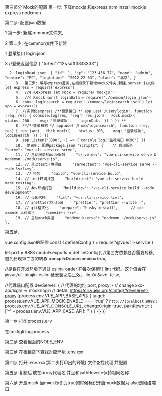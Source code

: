  第三部分   Mock的配置 第一步: 下载mockjs 和express npm install mockjs express nodemon

  第二步: 配置json数据 

 1  第一步: 新建common文件夹,

  2  第二步: 在common文件下新建 

 1  登录接口 login.json 

 3  //登录返回信息 { "token":"12wsdff3333333" }  

      2. loginRead.json  { "id": 1, "ip": "123.456.77", "name": "admin", "device": "PC", "logintime": "2012-22-33", "place": "北京", } 
         3.  第三步: 编写express服务,在根目录下新增mock文件夹,新建,server.js文件 let express = require('express')
         4.  //引入express let Mock = require('mockjs')
         5.  //引入mock const loginData = require('./common/login.json') 
         6. const loginsearch = require('./common/loginsearch.json') let app = express() 
         7. //实例化express /**登录接口 */ app.use('/user/login', function (req, res) { console.log(req, 'req') res.json(   Mock.mock({    status: 200,    msg: '登录成功',    loginData  }) ) }) **
         8. **/**登录日志 */ app.use('/home/loginsearch', function (req, res) { res.json(   Mock.mock({    status: 200,    msg: '登录成功',    loginsearch  }) ) }) 
         9. app.listen('8090', () => { console.log('监听端口 8090') }) 
         10.  第四步: 配置package.json "scripts": {    // 启动服务     "serve": "vue-cli-service serve",      
         11. // 启动服务和node服务     "serve:dev": "vue-cli-service serve & nodemon ./mock/serve.js",      
         12. // 启动test环境项目     "serve:test": "vue-cli-service serve --mode testing",     
         13.  // 打包     "build": "vue-cli-service build",      
         14. // test环境打包     "build:test": "vue-cli-service build --mode testing",    
         15. // dev环境打包     "build:dev": "vue-cli-service build --mode development",    
         16. // 优化代码     "lint": "vue-cli-service lint",    
         17. // prettier优化代码     "prettier": "prettier --write .",     
         18. // git格式化     "prepare": "husky install",      // git commit 上传描述     "commit": "cz", 
         19. // 启动mock数据     "nodemockserve": "nodemon ./mock/serve.js"   }, 





 第五步、

vue.config.json的配置 const { defineConfig } = require('@vue/cli-service') 

let port = 8888 module.exports = defineConfig({ //第三方依赖是否需要转移,避免出现第三方的转移 transpileDependencies: true, 

//是否在开发环境下通过 eslint-loader 在每次保存时 lint 代码。这个值会在 @vue/cli-plugin-eslint 被安装之后生效。 lintOnSave: false, 

//代理端口配置 devServer: { // 代理的地址 port, proxy: { // change xxx-api/login => mock/login // detail: https://cli.vuejs.org/config/#devserver-proxy [process.env.VUE_APP_BASE_API]: { target: process.env.VUE_APP_MOCK_ENABLE === 'true' ? `http://localhost:9999` : process.env.VUE_APP_CONSOLE_URL, changeOrigin: true, pathRewrite: { ['^' + process.env.VUE_APP_BASE_API]: '' } } } } }) 







第一步  打印process.env

在configli   log  process

第二步  查看里面的NODE_ENV

第三步   在根目录下查找对应环境   .env.xxx

第四步  打开 .env.xxx(第二步打印出的环境)  文件查找代理  并配置

第五步    复制后 放在proxy代理名  并且和pathRewrite保持相同名称

第六步  开启mock  当mock标识为true的时候标识开启mock数据为false走网络端口



